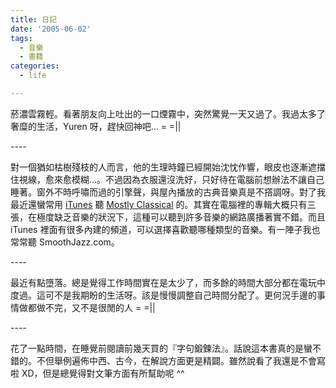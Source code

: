 ```yaml
---
title: 日記
date: '2005-06-02'
tags:
  - 音樂
  - 書籍
categories:
  - life

---
```

菸濃雲霧輕。看著朋友向上吐出的一口煙霧中，突然驚覺一天又過了。我過太多了奢糜的生活，Yuren 呀，趕快回神吧... = =||  
  
\----  
  
對一個猶如枯樹殘枝的人而言，他的生理時鐘已經開始沈忱作響，眼皮也逐漸遮擋住視線，愈來愈模糊...。不過因為衣服還沒洗好，只好待在電腦前想辦法不讓自己睡著。窗外不時呼嘯而過的引擎聲，與屋內播放的古典音樂真是不撘調呀。對了我最近還蠻常用 [iTunes](http://www.apple.com.tw/itunes/) 聽 [Mostly Classical](http://mostlyclassical.com/) 的。其實在電腦裡的專輯大概只有三張，在極度缺乏音樂的狀況下，這種可以聽到許多音樂的網路廣播著實不錯。而且 iTunes 裡面有很多內建的頻道，可以選擇喜歡聽哪種類型的音樂。有一陣子我也常常聽 SmoothJazz.com。  
  
\----  
  
最近有點墮落。總是覺得工作時間實在是太少了，而多餘的時間大部分都在電玩中度過。這可不是我期盼的生活呀。該是慢慢調整自己時間分配了。更何況手邊的事情做都做不完，又不是很閒的人 = =||  
  
\----  
  
花了一點時間，在睡覺前閱讀前幾天買的『字句鍛鍊法』。話說這本書真的是蠻不錯的。不但舉例遍佈中西、古今，在解說方面更是精闢。雖然說看了我還是不會寫啦 XD，但是總覺得對文筆方面有所幫助呢 ^^